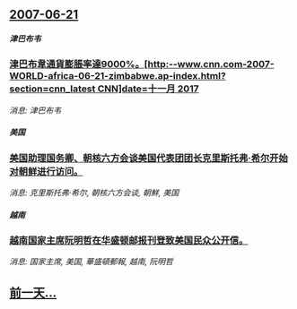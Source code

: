 ## [2007-06-21](/news/2007/06/21/index.md)

##### 津巴布韦
### [津巴布韋通貨膨脹率達9000%。[http:--www.cnn.com-2007-WORLD-africa-06-21-zimbabwe.ap-index.html?section=cnn_latest CNN]date=十一月 2017 ](/news/2007/06/21/津巴布韋通貨膨脹率達9000-http-wwwcnncom-2007-WORLD-africa-06-21.md)
_消息: 津巴布韦_

##### 美国
### [美国助理国务卿、朝核六方会谈美国代表团团长克里斯托弗·希尔开始对朝鲜进行访问。](/news/2007/06/21/美国助理国务卿-朝核六方会谈美国代表团团长克里斯托弗-希尔开始对朝鲜进行访问.md)
_消息: 克里斯托弗·希尔, 朝核六方会谈, 朝鮮, 美国_

##### 越南
### [越南国家主席阮明哲在华盛顿邮报刊登致美国民众公开信。](/news/2007/06/21/越南国家主席阮明哲在华盛顿邮报刊登致美国民众公开信.md)
_消息: 国家主席, 美国, 華盛頓郵報, 越南, 阮明哲_

## [前一天...](/news/2007/06/20/index.md)

